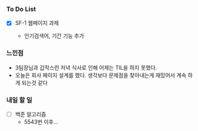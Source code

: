 ### To Do List

- [x] SF-1 웹페이지 과제

  - 인기검색어, 기간 기능 추가

  

### 느낀점

- 3팀장님과 갑작스런 저녁 식사로 인해 어제는 TIL을 하지 못했다.
- 오늘은 회사 페이지 설계를 했다. 생각보다 문제점을 찾아내는게 재밌어서 계속 하게 되는것 같다



### 내일 할 일

- [ ] 백준 알고리즘
  - 5543번 이후...